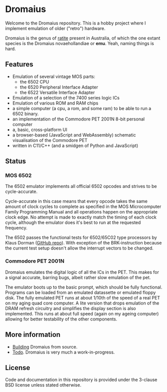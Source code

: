 # Dromaius

Welcome to the Dromaius repository. This is a hobby project where I implement emulation of older ("retro") hardware.

Dromaius is the genus of [ratite](https://en.wikipedia.org/wiki/Dromaius) present in Australia, of which the one extant species is the Dromaius novaehollandiae or **emu**. Yeah, naming things is hard.

## Features
- Emulation of several vintage MOS parts:
	- the 6502 CPU
	- the 6520 Peripheral Interface Adapter
	- the 6522 Versatile Interface Adapter
- Emulation of a selection of the 7400 series logic ICs
- Emulation of various ROM and RAM chips
- a simple computer (a cpu, a rom, and some ram) to be able to run a 6502 binary.
- an implementation of the Commodore PET 2001N 8-bit personal computer
- a, basic, cross-platform UI
- a browser-based (JavaScript and WebAssembly) schematic visualisation of the Commodore PET
- written in C11/C++ (and a smidgen of Python and JavaScript)

## Status

### MOS 6502
The 6502 emulator implements all official 6502 opcodes and strives to be cycle-accurate. 

Cycle-accurate in this case means that every opcode takes the same amount of clock cycles to complete as specified in the MOS Microcomputer Family Programming Manual and all operations happen on the appropriate clock edge. No attempt is made to exactly match the timing of each clock cycle, although the emulator does it's best to run at the requested frequency.

The 6502 passes the functional tests for 6502/65C02 type processors by Klaus Dorman ([GitHub repo](https://github.com/Klaus2m5/6502_65C02_functional_tests)). With exception of the BRK-instruction because the current test setup doesn't allow the interrupt vectors to be changed.

### Commodore PET 2001N
Dromaius emulates the digital logic of all the ICs in the PET. This makes for a signal accurate, barring bugs, albeit rather slow emulation of the pet.

The emulator boots up to the basic prompt, which should be fully functional. Programs can be loaded from an emulated datassette or emulated floppy disk. The fully emulated PET runs at about 1/10th of the speed of a real PET on my aging quad core computer. A lite version that drops emulation of the DRAM refresh circuitry and simplifies the display section is also implemented. This runs at about full speed (again on my ageing computer) allowing for better testability of the other components.

## More information
- [Building](docs/building.md) Dromaius from source.
- [Todo](docs/todo.md). Dromaius is very much a work-in-progress.

## License
Code and documentation in this repository is provided under the 3-clause BSD license unless stated otherwise.

